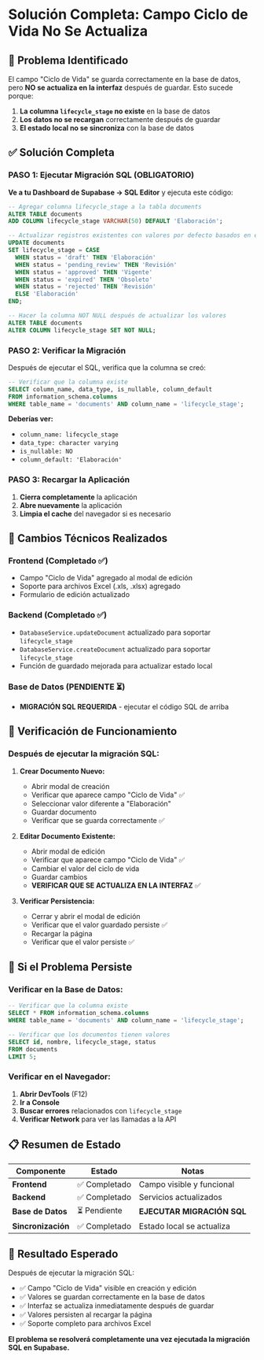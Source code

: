 # Solución Completa: Campo Ciclo de Vida No Se Actualiza

## 🚨 Problema Identificado

El campo "Ciclo de Vida" se guarda correctamente en la base de datos, pero **NO se actualiza en la interfaz** después de guardar. Esto sucede porque:

1. **La columna `lifecycle_stage` no existe** en la base de datos
2. **Los datos no se recargan** correctamente después de guardar
3. **El estado local no se sincroniza** con la base de datos

## ✅ Solución Completa

### **PASO 1: Ejecutar Migración SQL (OBLIGATORIO)**

**Ve a tu Dashboard de Supabase → SQL Editor** y ejecuta este código:

```sql
-- Agregar columna lifecycle_stage a la tabla documents
ALTER TABLE documents 
ADD COLUMN lifecycle_stage VARCHAR(50) DEFAULT 'Elaboración';

-- Actualizar registros existentes con valores por defecto basados en el status
UPDATE documents 
SET lifecycle_stage = CASE 
  WHEN status = 'draft' THEN 'Elaboración'
  WHEN status = 'pending_review' THEN 'Revisión'
  WHEN status = 'approved' THEN 'Vigente'
  WHEN status = 'expired' THEN 'Obsoleto'
  WHEN status = 'rejected' THEN 'Revisión'
  ELSE 'Elaboración'
END;

-- Hacer la columna NOT NULL después de actualizar los valores
ALTER TABLE documents 
ALTER COLUMN lifecycle_stage SET NOT NULL;
```

### **PASO 2: Verificar la Migración**

Después de ejecutar el SQL, verifica que la columna se creó:

```sql
-- Verificar que la columna existe
SELECT column_name, data_type, is_nullable, column_default 
FROM information_schema.columns 
WHERE table_name = 'documents' AND column_name = 'lifecycle_stage';
```

**Deberías ver:**
- `column_name: lifecycle_stage`
- `data_type: character varying`
- `is_nullable: NO`
- `column_default: 'Elaboración'`

### **PASO 3: Recargar la Aplicación**

1. **Cierra completamente** la aplicación
2. **Abre nuevamente** la aplicación
3. **Limpia el cache** del navegador si es necesario

## 🔧 Cambios Técnicos Realizados

### **Frontend (Completado ✅)**
- Campo "Ciclo de Vida" agregado al modal de edición
- Soporte para archivos Excel (.xls, .xlsx) agregado
- Formulario de edición actualizado

### **Backend (Completado ✅)**
- `DatabaseService.updateDocument` actualizado para soportar `lifecycle_stage`
- `DatabaseService.createDocument` actualizado para soportar `lifecycle_stage`
- Función de guardado mejorada para actualizar estado local

### **Base de Datos (PENDIENTE ⏳)**
- **MIGRACIÓN SQL REQUERIDA** - ejecutar el código SQL de arriba

## 🧪 Verificación de Funcionamiento

### **Después de ejecutar la migración SQL:**

1. **Crear Documento Nuevo:**
   - Abrir modal de creación
   - Verificar que aparece campo "Ciclo de Vida" ✅
   - Seleccionar valor diferente a "Elaboración"
   - Guardar documento
   - Verificar que se guarda correctamente ✅

2. **Editar Documento Existente:**
   - Abrir modal de edición
   - Verificar que aparece campo "Ciclo de Vida" ✅
   - Cambiar el valor del ciclo de vida
   - Guardar cambios
   - **VERIFICAR QUE SE ACTUALIZA EN LA INTERFAZ** ✅

3. **Verificar Persistencia:**
   - Cerrar y abrir el modal de edición
   - Verificar que el valor guardado persiste ✅
   - Recargar la página
   - Verificar que el valor persiste ✅

## 🚨 Si el Problema Persiste

### **Verificar en la Base de Datos:**

```sql
-- Verificar que la columna existe
SELECT * FROM information_schema.columns 
WHERE table_name = 'documents' AND column_name = 'lifecycle_stage';

-- Verificar que los documentos tienen valores
SELECT id, nombre, lifecycle_stage, status 
FROM documents 
LIMIT 5;
```

### **Verificar en el Navegador:**

1. **Abrir DevTools** (F12)
2. **Ir a Console**
3. **Buscar errores** relacionados con `lifecycle_stage`
4. **Verificar Network** para ver las llamadas a la API

## 📋 Resumen de Estado

| Componente | Estado | Notas |
|------------|--------|-------|
| **Frontend** | ✅ Completado | Campo visible y funcional |
| **Backend** | ✅ Completado | Servicios actualizados |
| **Base de Datos** | ⏳ Pendiente | **EJECUTAR MIGRACIÓN SQL** |
| **Sincronización** | ✅ Completado | Estado local se actualiza |

## 🎯 Resultado Esperado

Después de ejecutar la migración SQL:

- ✅ Campo "Ciclo de Vida" visible en creación y edición
- ✅ Valores se guardan correctamente en la base de datos
- ✅ Interfaz se actualiza inmediatamente después de guardar
- ✅ Valores persisten al recargar la página
- ✅ Soporte completo para archivos Excel

**El problema se resolverá completamente una vez ejecutada la migración SQL en Supabase.**

